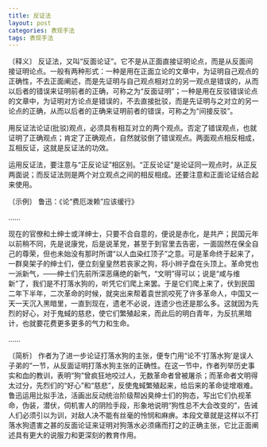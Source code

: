```yaml
---
title: 反证法
layout: post
categories: 表现手法
tags: 表现手法
---
```


〔释义〕 反证法，又叫“反面论证”。它不是从正面直接证明论点，而是从反面间接证明论点。一般有两种形式：一种是用在正面立论的文章中，为证明自己观点的正确性，不去正面阐述，而是先证明与自己观点相对立的另一观点是错误的，从而以后者的错误来证明前者的正确，可称之为“反面证明”；一种是用在反驳错误论点的文章中，为证明对方论点是错误的，不去直接批驳，而是先证明与之对立的另一论点的正确，从而以后者的正确来证明前者的错误，可称之为“间接反驳”。

用反证法论证(批驳)观点，必须具有相互对立的两个观点。否定了错误观点，也就证明了正确观点；肯定了正确观点，自然就驳倒了错误观点。两面观点相反相成，互相反证，这就是反证法的功效。

运用反证法，要注意与“正反论证”相区别。“正反论证”是论证同一观点时，从正反两面说；而反证法则是两个对立观点之间的相反相成。还要注意和正面论证结合起来使用。

〔示例〕 鲁迅：《论“费厄泼赖”应该缓行》

……

现在的官僚和土绅士或洋绅士，只要不合自意的，便说是赤化，是共产；民国元年以前稍不同，先是说康党，后是说革党，甚至于到官里去告密，一面固然在保全自己的尊荣，但也未始没有那时所谓“以人血染红顶子”之意。可是革命终于起来了，一群臭架子的绅士们，便立刻皇皇然若丧家之狗，将小辫子盘在头顶上。革命党也一派新气，——绅士们先前所深恶痛绝的新气，“文明”得可以；说是“咸与维新”了，我们是不打落水狗的，听凭它们爬上来罢。于是它们爬上来了，伏到民国二年下半年，二次革命的时候，就突出来帮着袁世凯咬死了许多革命人，中国又一天一天沉入黑暗里，一直到现在，遗老不必说，连遗少也还是那么多。这就因为先烈的好心，对于鬼蜮的慈悲，使它们繁殖起来，而此后的明白青年，为反抗黑暗计，也就要花费更多更多的气力和生命。

……

〔简析〕 作者为了进一步论证打落水狗的主张，便专门用“论不‘打落水狗’是误人子弟的”一节，从反面证明打落水狗主张的正确性。在这一节中，作者列举历史事实和血的教训，表明“狗”曾疯狂地咬过人，无数革命者曾被屠杀；而革命者文明得太过分，先烈们的“好心”和“慈悲”，反使鬼蜮繁殖起来，给后来的革命徒增艰难。鲁迅运用比拟手法，活画出反动统治阶级帮凶臭绅士们的狗态，写出它们仇视革命，伪装，潜伏，伺机害人的阴险手段，形象地说明“狗性总不大会改变的”，告诫人们必须引以为训，对敌人决不能有丝毫的怜悯和麻痹。本段文章就是这样以不打落水狗遗害之甚的反面论证来证明对狗落水必须痛而打之的正确主张，它比正面阐述具有更大的说服力和更深刻的教育作用。 
